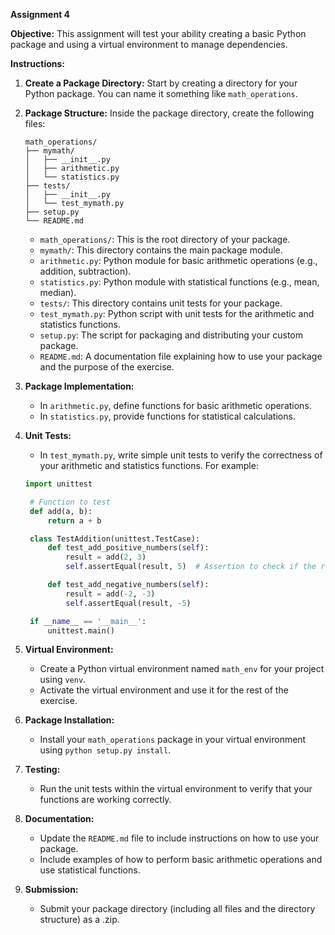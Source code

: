 **Assignment 4**

**Objective:** This assignment will test your ability creating a basic Python package and using a virtual environment to manage dependencies.

**Instructions:**

1. **Create a Package Directory:** Start by creating a directory for your Python package. You can name it something like `math_operations`.

2. **Package Structure:** Inside the package directory, create the following files:

   ```
   math_operations/
   ├── mymath/
   │   ├── __init__.py
   │   ├── arithmetic.py
   │   └── statistics.py
   ├── tests/
   │   ├── __init__.py
   │   └── test_mymath.py
   ├── setup.py
   └── README.md
   ```

   - `math_operations/`: This is the root directory of your package.
   - `mymath/`: This directory contains the main package module.
   - `arithmetic.py`: Python module for basic arithmetic operations (e.g., addition, subtraction).
   - `statistics.py`: Python module with statistical functions (e.g., mean, median).
   - `tests/`: This directory contains unit tests for your package.
   - `test_mymath.py`: Python script with unit tests for the arithmetic and statistics functions.
   - `setup.py`: The script for packaging and distributing your custom package.
   - `README.md`: A documentation file explaining how to use your package and the purpose of the exercise.

3. **Package Implementation:**

   - In `arithmetic.py`, define functions for basic arithmetic operations.
   - In `statistics.py`, provide functions for statistical calculations.

4. **Unit Tests:**

   - In `test_mymath.py`, write simple unit tests to verify the correctness of your arithmetic and statistics functions. For example:

   ```python
   import unittest

    # Function to test
    def add(a, b):
        return a + b

    class TestAddition(unittest.TestCase):
        def test_add_positive_numbers(self):
            result = add(2, 3)
            self.assertEqual(result, 5)  # Assertion to check if the result is 5

        def test_add_negative_numbers(self):
            result = add(-2, -3)
            self.assertEqual(result, -5)

    if __name__ == '__main__':
        unittest.main()
   ```
   

5. **Virtual Environment:**

   - Create a Python virtual environment named `math_env` for your project using `venv`.
   - Activate the virtual environment and use it for the rest of the exercise.

6. **Package Installation:**

   - Install your `math_operations` package in your virtual environment using `python setup.py install`.

7. **Testing:**

   - Run the unit tests within the virtual environment to verify that your functions are working correctly.

8. **Documentation:**

   - Update the `README.md` file to include instructions on how to use your package.
   - Include examples of how to perform basic arithmetic operations and use statistical functions.

9. **Submission:**

   - Submit your package directory (including all files and the directory structure) as a .zip.

